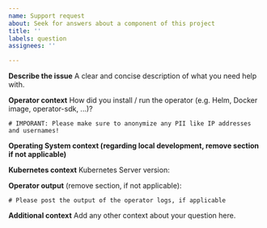 ```yaml
---
name: Support request
about: Seek for answers about a component of this project
title: ''
labels: question
assignees: ''

---
```


**Describe the issue**
A clear and concise description of what you need help with.

**Operator context**
How did you install / run the operator (e.g. Helm, Docker image, operator-sdk, ...)?

```
# IMPORANT: Please make sure to anonymize any PII like IP addresses and usernames!
```

**Operating System context (regarding local development, remove section if not applicable)**

**Kubernetes context**
Kubernetes Server version:


**Operator output** (remove section, if not applicable):

```
# Please post the output of the operator logs, if applicable
```

**Additional context**
Add any other context about your question here.
